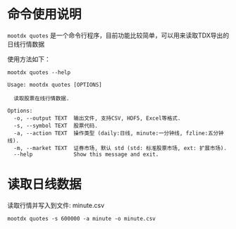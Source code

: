 # 命令使用说明

`mootdx quotes` 是一个命令行程序，目前功能比较简单，可以用来读取TDX导出的日线行情数据

使用方法如下：

```shell
mootdx quotes --help

Usage: mootdx quotes [OPTIONS]

  读取股票在线行情数据.

Options:
  -o, --output TEXT  输出文件, 支持CSV, HDF5, Excel等格式.
  -s, --symbol TEXT  股票代码.
  -a, --action TEXT  操作类型 (daily:日线, minute:一分钟线, fzline:五分钟线).
  -m, --market TEXT  证券市场, 默认 std (std: 标准股票市场, ext: 扩展市场).
  --help             Show this message and exit.
```

# 读取日线数据

读取行情并写入到文件: minute.csv

```shell
mootdx quotes -s 600000 -a minute -o minute.csv
```
